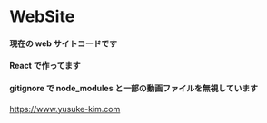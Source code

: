 ﻿# WebSite

#### 現在の web サイトコードです

#### React で作ってます

#### gitignore で node_modules と一部の動画ファイルを無視しています

https://www.yusuke-kim.com
